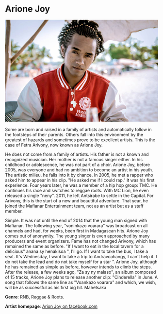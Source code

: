 # Arione Joy

![arione-joy](arione-joy.jpg)

Some are born and raised in a family of artists and automatically follow in the footsteps of their parents. Others fall into this environment by the greatest of hazards and sometimes prove to be excellent artists. This is the case of Fetra Arivony, now known as Arione Joy.

He does not come from a family of artists. His father is not a known and recognized musician. Her mother is not a famous singer either. In his childhood or adolescence, he was not part of a choir. Arione Joy, before 2005, was everyone and had no ambition to become an artist in his youth. The artistic milieu, he falls into it by chance. In 2005, he met a rapper who asked him to appear in his clip. "He asked me if I could rap." It was his first experience. Four years later, he was a member of a hip hop group: TMC. He continues his race and switches to reggae roots. With MC Lion, he even released a single "neny". 2011, he left Antsirabe to settle in the Capital. For Arivony, this is the start of a new and beautiful adventure. That year, he joined the Mafianar Entertainment team, not as an artist but as a staff member.

Simple. It was not until the end of 2014 that the young man signed with Mafianar. The following year, "voninkazo voarara" was broadcast on all channels and had, for weeks, been first in Madagascan hits. Arione Joy comes out of anonymity. The young singer is even approached by many producers and event organizers. Fame has not changed Arivony, which has remained the same as before. "If I want to eat in the local tavern for a delicious" anana sy henakisoa ", I'll go. If I want to take the bus, I take a seat. It's Wednesday, I want to take a trip to Andravoahangy, I can't help it. I do not take the lead and do not take myself for a star ”. Arione Joy, although he has remained as simple as before, however intends to climb the steps. After the release, a few weeks ago, "Za sy ny malaso", an album composed of 15 tracks, Arione Joy plans to release another clip: "Cinderella" in June. A song that follows the same line as "Voankazo voarara" and which, we wish, will be as successful as his first big hit.
Mahetsaka

**Genre**: RNB, Reggae & Roots.

**Artist homepage**: [Arion Joy on facebook.com](https://web.facebook.com/pg/Arione-Joy-782590048428971/posts/)
